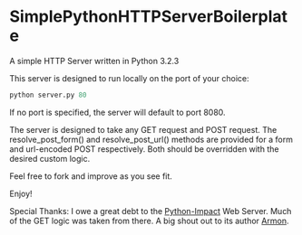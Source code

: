 SimplePythonHTTPServerBoilerplate
=================================

A simple HTTP Server written in Python 3.2.3

This server is designed to run locally on the port of your choice:
```python
python server.py 80
```
If no port is specified, the server will default to port 8080.

The server is designed to take any GET request and POST request. The resolve_post_form() and resolve_post_url() methods are provided for a form and url-encoded POST respectively. Both should be overridden with the desired custom logic.

Feel free to fork and improve as you see fit.

Enjoy!

Special Thanks: I owe a great debt to the [Python-Impact](https://github.com/amadeus/python-impact/) Web Server. Much of the GET logic was taken from there. A big shout out to its author [Armon](https://github.com/armon).